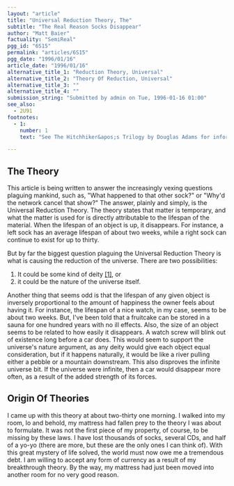 ```yaml
---
layout: "article"
title: "Universal Reduction Theory, The"
subtitle: "The Real Reason Socks Disappear"
author: "Matt Baier"
factuality: "SemiReal"
pgg_id: "6S15"
permalink: "articles/6S15"
pgg_date: "1996/01/16"
article_date: "1996/01/16"
alternative_title_1: "Reduction Theory, Universal"
alternative_title_2: "Theory Of Reduction, Universal"
alternative_title_3: ""
alternative_title_4: ""
submission_string: "Submitted by admin on Tue, 1996-01-16 01:00"
see_also:
  - 2U91
footnotes: 
  - 1:
    number: 1
    text: "See The Hitchhiker&apos;s Trilogy by Douglas Adams for information on deities, not to be confused with diets which are something else entirely."

---
```

<div>
<h2>The Theory</h2>
<p>This article is being written to answer the increasingly vexing questions plaguing mankind, such as, "What happened to that other sock?" or "Why'd the network cancel that show?" The answer, plainly and simply, is the Universal Reduction Theory. The theory states that matter is temporary, and what the matter is used for is directly attributable to the lifespan of the material. When the lifespan of an object is up, it disappears. For instance, a left sock has an average lifespan of about two weeks, while a right sock can continue to exist for up to thirty.</p>
<p>But by far the biggest question plaguing the Universal Reduction Theory is what is causing the reduction of the universe. There are two possibilities:</p>
<ol>
<li value="1">It could be some kind of deity <a href="#footnote-body.1" name="footnote-link.1" class="footnote-link">[1]</a>, or</li>
<li value="2">it could be the nature of the universe itself.</li>
</ol>
<p>Another thing that seems odd is that the lifespan of any given object is inversely proportional to the amount of happiness the owner feels about having it. For instance, the lifespan of a nice watch, in my case, seems to be about two weeks. But, I've been told that a fruitcake can be stored in a sauna for one hundred years with no ill effects. Also, the size of an object seems to be related to how easily it disappears. A watch screw will blink out of existence long before a car does. This would seem to support the universe's nature argument, as any deity would give each object equal consideration, but if it happens naturally, it would be like a river pulling either a pebble or a mountain downstream. This also disproves the infinite universe bit. If the universe were infinite, then a car would disappear more often, as a result of the added strength of its forces.</p>
<h2>Origin Of Theories</h2>
<p>I came up with this theory at about two-thirty one morning. I walked into my room, lo and behold, my mattress had fallen prey to the theory I was about to formulate. It was not the first piece of my property, of course, to be missing by these laws. I have lost thousands of socks, several CDs, and half of a yo-yo (there are more, but these are the only ones I can think of). With this great mystery of life solved, the world must now owe me a tremendous debt. I am willing to accept any form of currency as a result of my breakthrough theory. By the way, my mattress had just been moved into another room for no very good reason.</p>
</div>
